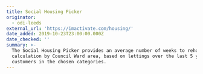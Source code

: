 ```yaml
---
title: Social Housing Picker
originator:
  - odi-leeds
external_url: 'https://imactivate.com/housing/'
date_added: 2019-10-23T23:00:00.000Z
date_checked: ''
summary: >-
  The Social Housing Picker provides an average number of weeks to rehouse
  calculation by Council Ward area, based on lettings over the last 5 years to
  customers in the chosen categories.
---
```


